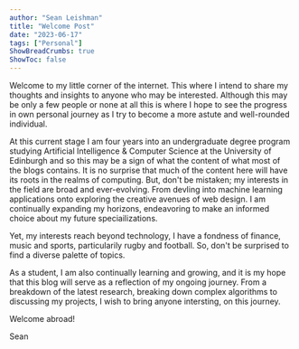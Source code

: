 ```yaml
---
author: "Sean Leishman"
title: "Welcome Post"
date: "2023-06-17"
tags: ["Personal"]
ShowBreadCrumbs: true
ShowToc: false
---
```


Welcome to my little corner of the internet. This where I intend to share my thoughts and insights to anyone who may be
interested. Although this may be only a few people or none at all this is where I hope to see the progress in own personal journey as I try to become a more astute and well-rounded individual.

At this current stage I am four years into an undergraduate degree program studying Artificial Intelligence & Computer Science at the University of Edinburgh and so this may be a sign of what the content of what most of the blogs contains. It is no surprise that much of the content here will have its roots in the realms of computing. But, don't be mistaken; my interests in the field are broad and ever-evolving. From devling into machine learning applications onto exploring the creative avenues of web design. I am continually expanding my horizons, endeavoring to make an informed choice about my future speciailizations.

Yet, my interests reach beyond technology, I have a fondness of finance, music and sports, particularily rugby and football. So, don't be surprised to find a diverse palette of topics.

As a student, I am also continually learning and growing, and it is my hope that this blog will serve as a reflection of my ongoing journey. From a breakdown of the latest research, breaking down complex algorithms to discussing my projects, I wish to bring anyone intersting, on this journey.

Welcome abroad!

Sean
